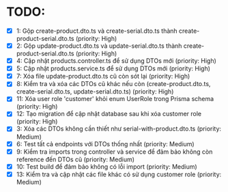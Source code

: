 # TODO:

- [x] 1: Gộp create-product.dto.ts và create-serial.dto.ts thành create-product-serial.dto.ts (priority: High)
- [x] 2: Gộp update-product.dto.ts và update-serial.dto.ts thành create-product-serial.dto.ts (priority: High)
- [x] 4: Cập nhật products.controller.ts để sử dụng DTOs mới (priority: High)
- [x] 5: Cập nhật products.service.ts để sử dụng DTOs mới (priority: High)
- [x] 7: Xóa file update-product.dto.ts cũ còn sót lại (priority: High)
- [x] 8: Kiểm tra và xóa các DTOs cũ khác nếu còn (create-product.dto.ts, create-serial.dto.ts, update-serial.dto.ts) (priority: High)
- [x] 11: Xóa user role 'customer' khỏi enum UserRole trong Prisma schema (priority: High)
- [x] 12: Tạo migration để cập nhật database sau khi xóa customer role (priority: High)
- [x] 3: Xóa các DTOs không cần thiết như serial-with-product.dto.ts (priority: Medium)
- [x] 6: Test tất cả endpoints với DTOs thống nhất (priority: Medium)
- [x] 9: Kiểm tra imports trong controller và service để đảm bảo không còn reference đến DTOs cũ (priority: Medium)
- [x] 10: Test build để đảm bảo không có lỗi import (priority: Medium)
- [x] 13: Kiểm tra và cập nhật các file khác có sử dụng customer role (priority: Medium)
